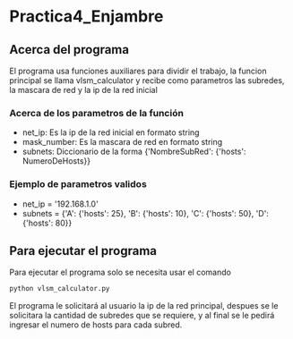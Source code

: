 # Practica4_Enjambre

## Acerca del programa

El programa usa funciones auxiliares para dividir el trabajo, la funcion principal se llama vlsm_calculator y recibe como parametros las subredes, la mascara de red y la ip de la red inicial

### Acerca de los parametros de la función

- net_ip: Es la ip de la red inicial en formato string
- mask_number: Es la mascara de red en formato string
- subnets: Diccionario de la forma {'NombreSubRed': {'hosts': NumeroDeHosts}}

### Ejemplo de parametros validos

- net_ip = '192.168.1.0'
- subnets = {'A': {'hosts': 25}, 'B': {'hosts': 10}, 'C': {'hosts': 50}, 'D': {'hosts': 80}}

## Para ejecutar el programa

Para ejecutar el programa solo se necesita usar el comando

```bash
python vlsm_calculator.py
```
El programa le solicitará al usuario la ip de la red principal, despues se le solicitara la cantidad de subredes que se requiere, y al final se le pedirá ingresar el numero de hosts para cada subred. 
